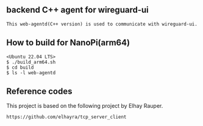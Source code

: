 ## backend C++ agent for wireguard-ui
```
This web-agentd(C++ version) is used to communicate with wireguard-ui.
```

## How to build for NanoPi(arm64)
```
<Ubuntu 22.04 LTS>
$ ./build_arm64.sh
$ cd build
$ ls -l web-agentd
```

## Reference codes
This project is based on the following project by Elhay Rauper.

```
https://github.com/elhayra/tcp_server_client
```
